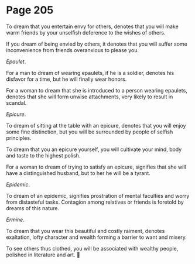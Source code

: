 # Page 205
To dream that you entertain envy for others, denotes that you will make
warm friends by your unselfish deference to the wishes of others.


If you dream of being envied by others, it denotes that you will suffer
some inconvenience from friends overanxious to please you.


_Epaulet_.


For a man to dream of wearing epaulets, if he is a soldier,
denotes his disfavor for a time, but he will finally wear honors.


For a woman to dream that she is introduced to a person
wearing epaulets, denotes that she will form unwise attachments,
very likely to result in scandal.


_Epicure_.


To dream of sitting at the table with an epicure, denotes that you
will enjoy some fine distinction, but you will be surrounded by people
of selfish principles.


To dream that you an epicure yourself, you will cultivate your mind,
body and taste to the highest polish.


For a woman to dream of trying to satisfy an epicure, signifies that she
will have a distinguished husband, but to her he will be a tyrant.


_Epidemic_.


To dream of an epidemic, signifies prostration of mental faculties and worry
from distasteful tasks. Contagion among relatives or friends is foretold
by dreams of this nature.


_Ermine_.


To dream that you wear this beautiful and costly raiment, denotes exaltation,
lofty character and wealth forming a barrier to want and misery.


To see others thus clothed, you will be associated with wealthy people,
polished in literature and art.
